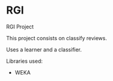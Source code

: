 RGI
===

RGI Project


This project consists on classify reviews.


Uses a learner and a classifier.


Libraries used:
- WEKA

